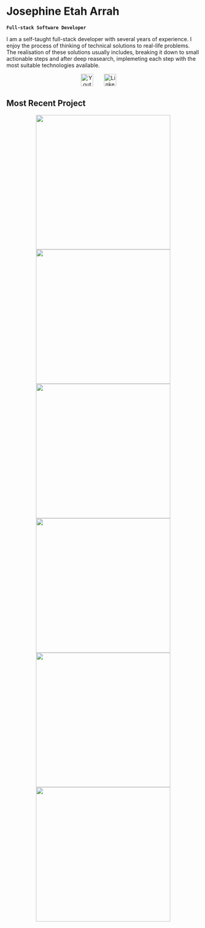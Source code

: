 # Josephine Etah Arrah

**`Full-stack Software Developer`**

I am a self-taught full-stack developer with several years of experience. I enjoy the process of thinking of technical solutions to real-life problems. The realisation of these solutions usually includes, breaking it down to small actionable steps and after deep reasearch, implemeting each step with the most suitable technologies available.

<!-- Social media icons -->
<p align="center">
  <a href="https://www.youtube.com/@arrahetah2123"><img width="32px" alt="Youtube" title="Youtube" src="https://i.imgur.com/qiXu7b2.png"/></a>
  &#8287;&#8287;&#8287;&#8287;&#8287;
  <a href="https://www.linkedin.com/in/arrah-josephine-522879103/?msgControlName=view_message_button&msgConversationId=2-ZjFkN2RmZWEtZjRmNy00NTcxLWI2ZGItMjU1MTAzZTRiNDU0XzAxMg%3D%3D&msgOverlay=true"><img width="32px" alt="LinkedIn" title="LinkedIn" src="https://i.imgur.com/yRpa1dQ.png"/></a>
  &#8287;&#8287;&#8287;&#8287;&#8287;
</p>

## Most Recent Project

<p align='center'>
<a href="https://accountability-tribe.vercel.app/">
<img  width="350px" src="https://res.cloudinary.com/dlgisfrgl/image/upload/v1723371569/home-logged-out_jbg8mp.png"/>
</a>
<a href="https://accountability-tribe.vercel.app/">
<img  width="350px" src="https://res.cloudinary.com/dlgisfrgl/image/upload/v1723371596/home-logged-in_k3v4tq.png"/>
</a>

<a href="https://accountability-tribe.vercel.app/create-session">
<img width="350px" src="https://res.cloudinary.com/dlgisfrgl/image/upload/v1723371577/create-session_xzomia.png"/>
</a>
<a href="https://accountability-tribe.vercel.app/create-task">
<img width="350px" src="https://res.cloudinary.com/dlgisfrgl/image/upload/v1723371580/create-task_xemaxc.png"/>
</a>
<a href="https://accountability-tribe.vercel.app/sessions?page=1&filter=ended">
<img width="350px" src="https://res.cloudinary.com/dlgisfrgl/image/upload/v1723371588/all-sessions_k7raa2.png"/>
</a>
<a href="https://accountability-tribe.vercel.app/tribes">
<img  width="350px" src="https://res.cloudinary.com/dlgisfrgl/image/upload/v1723371577/all-tribes_j7y4jp.png"/>
</a>
</p>

<!--
**EtahJo/EtahJo** is a ✨ _special_ ✨ repository because its `README.md` (this file) appears on your GitHub profile.

Here are some ideas to get you started:

- 🔭 I’m currently working on ...
- 🌱 I’m currently learning ...
- 👯 I’m looking to collaborate on ...
- 🤔 I’m looking for help with ...
- 💬 Ask me about ...
- 📫 How to reach me: ...
- 😄 Pronouns: ...
- ⚡ Fun fact: ...
-->
